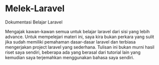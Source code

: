 # Melek-Laravel
Dokumentasi Belajar Laravel

Mengajak kawan-kawan semua untuk belajar laravel dari sisi yang lebih advance. Untuk mempelejari materi ini, saya kira bukan perkara yang sulit jika sudah memiliki pemahaman dasar-dasar laravel dan terbiasa mengerjakan project laravel yang sederhana. Tulisan ini bukan murni hasil riset saya sendiri, beberapa ada yang berasal dari tutorial lain yang kemudian saya terjemahkan menggunakan bahasa saya sendiri.

